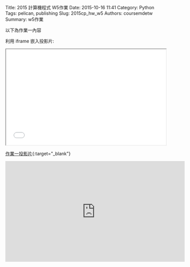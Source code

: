 Title: 2015 計算機程式 W5作業
Date: 2015-10-16 11:41
Category: Python
Tags: pelican, publishing
Slug: 2015cp_hw_w5
Authors: coursemdetw
Summary: w5作業

以下為作業一內容

利用 iframe 嵌入投影片:

<iframe src="40423144_cp_w5_p.html" width="500" height="300"></iframe>

[作業一投影片](40423144_cp_w5_p.html){:target="_blank"}

<iframe width="560" height="315" src="https://www.youtube.com/embed/_sQSXwdtxlY" frameborder="0" allowfullscreen></iframe>